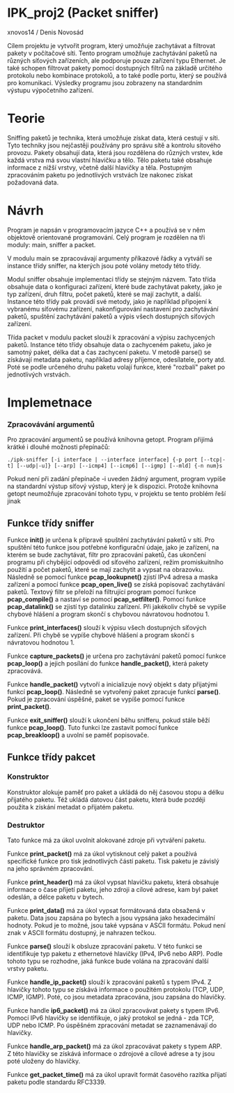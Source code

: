 # IPK_proj2 (Packet sniffer)

xnovos14 / Denis Novosád


Cílem projektu je vytvořit program, který umožňuje zachytávat a filtrovat pakety v počítačové síti. Tento program umožňuje zachytávání paketů na různých síťových zařízeních, ale podporuje pouze zařízení typu Ethernet. Je také schopen filtrovat pakety pomocí dostupných filtrů na základě určitého protokolu nebo kombinace protokolů, a to také podle portu, který se používá pro komunikaci. Výsledky programu jsou zobrazeny na standardním výstupu výpočetního zařízení.



# Teorie

Sniffing paketů je technika, která umožňuje získat data, která cestují v síti. Tyto techniky jsou nejčastěji používány pro správu sítě a kontrolu sítového provozu. Pakety obsahují data, která jsou rozdělena do různých vrstev, kde každá vrstva má svou vlastní hlavičku a tělo. Tělo paketu také obsahuje informace z nižší vrstvy, včetně další hlavičky a těla. Postupným zpracováním paketu po jednotlivých vrstvách lze nakonec získat požadovaná data.

# Návrh

Program je napsán v programovacím jazyce C++ a používá se v něm objektově orientované programování. Celý program je rozdělen na tři moduly: main, sniffer a packet.

V modulu main se zpracovávají argumenty příkazové řádky a vytváří se instance třídy sniffer, na kterých jsou poté volány metody této třídy.

Modul sniffer obsahuje implementaci třídy se stejným názvem. Tato třída obsahuje data o konfiguraci zařízení, které bude zachytávat pakety, jako je typ zařízení, druh filtru, počet paketů, které se mají zachytit, a další. Instance této třídy pak provádí své metody, jako je například připojení k vybranému síťovému zařízení, nakonfigurování nastavení pro zachytávání paketů, spuštění zachytávání paketů a výpis všech dostupných síťových zařízení.

Třída packet v modulu packet slouží k zpracování a výpisu zachycených paketů. Instance této třídy obsahuje data o zachyceném paketu, jako je samotný paket, délka dat a čas zachycení paketu. V metodě parse() se získávají metadata paketu, například adresy příjemce, odesílatele, porty atd. Poté se podle určeného druhu paketu volají funkce, které "rozbalí" paket po jednotlivých vrstvách.

# Implemetnace

### Zpracovávání argumentů

Pro zpracování argumentů se používá knihovna getopt. Program přijímá krátké i dlouhé možnosti přepínačů:

`./ipk-sniffer [-i interface | --interface interface] {-p port [--tcp|-t] [--udp|-u]} [--arp] [--icmp4] [--icmp6] [--igmp] [--mld] {-n num}s`


Pokud není při zadání přepínače -i uveden žádný argument, program vypíše na standardní výstup síťový výstup, který je k dispozici. Protože knihovna getopt neumožňuje zpracování tohoto typu, v projektu se tento problém řeší jinak


## Funkce třídy sniffer
Funkce **init()** je určena k přípravě spuštění zachytávání paketů v síti. Pro spuštění této funkce jsou potřebné konfigurační údaje, jako je zařízení, na kterém se bude zachytávat, filtr pro zpracování paketů, čas ukončení programu při chybějící odpovědi od síťového zařízení, režim promiskuitního použití a počet paketů, které se mají zachytit a vypsat na obrazovku. Následně se pomocí funkce **pcap_lookupnet()** zjistí IPv4 adresa a maska zařízení a pomocí funkce **pcap_open_live()** se získá popisovač zachytávání paketů. Textový filtr se přeloží na filtrující program pomocí funkce **pcap_compile()** a nastaví se pomocí **pcap_setfilter()**. Pomocí funkce **pcap_datalink()** se zjistí typ datalinku zařízení. Při jakékoliv chybě se vypíše chybové hlášení a program skončí s chybovou návratovou hodnotou 1.

Funkce **print_interfaces()** slouží k výpisu všech dostupných síťových zařízení. Při chybě se vypíše chybové hlášení a program skončí s návratovou hodnotou 1.

Funkce **capture_packets()** je určena pro zachytávání paketů pomocí funkce **pcap_loop()** a jejich posílání do funkce **handle_packet()**, která pakety zpracovává.

Funkce **handle_packet()** vytvoří a inicializuje nový objekt s daty přijatými funkcí **pcap_loop()**. Následně se vytvořený paket zpracuje funkcí **parse()**. Pokud je zpracování úspěšné, paket se vypíše pomocí funkce **print_packet()**.

Funkce **exit_sniffer()** slouží k ukončení běhu snifferu, pokud stále běží funkce **pcap_loop()**. Tuto funkci lze zastavit pomocí funkce **pcap_breakloop()** a uvolní se paměť popisovače.


## Funkce třídy pakcet

### Konstruktor
Konstruktor alokuje paměť pro paket a ukládá do něj časovou stopu a délku přijatého paketu. Též ukládá datovou část paketu, která bude později použita k získání metadat o přijatém paketu.

### Destruktor
Tato funkce má za úkol uvolnit alokované zdroje při vytváření paketu.

Funkce **print_packet()** má za úkol vytisknout celý paket a používá specifické funkce pro tisk jednotlivých částí paketu. Tisk paketu je závislý na jeho správném zpracování.

Funkce **print_header()** má za úkol vypsat hlavičku paketu, která obsahuje informace o čase přijetí paketu, jeho zdroji a cílové adrese, kam byl paket odeslán, a délce paketu v bytech.

Funkce **print_data()** má za úkol vypsat formátovaná data obsažená v paketu. Data jsou zapsána po bytech a jsou vypsána jako hexadecimální hodnoty. Pokud je to možné, jsou také vypsána v ASCII formátu. Pokud není znak v ASCII formátu dostupný, je nahrazen tečkou.

Funkce **parse()** slouží k obsluze zpracování paketu. V této funkci se identifikuje typ paketu z ethernetové hlavičky (IPv4, IPv6 nebo ARP). Podle tohoto typu se rozhodne, jaká funkce bude volána na zpracování další vrstvy paketu.

Funkce **handle_ip_packet()** slouží k zpracování paketů s typem IPv4. Z hlavičky tohoto typu se získává informace o použitém protokolu (TCP, UDP, ICMP, IGMP). Poté, co jsou metadata zpracována, jsou zapsána do hlavičky.

Funkce handle **ip6_packet()** má za úkol zpracovávat pakety s typem IPv6. Pomocí IPv6 hlavičky se identifikuje, o jaký protokol se jedná - zda TCP, UDP nebo ICMP. Po úspěšném zpracování metadat se zaznamenávají do hlavičky.

Funkce **handle_arp_packet()** má za úkol zpracovávat pakety s typem ARP. Z této hlavičky se získává informace o zdrojové a cílové adrese a ty jsou poté uloženy do hlavičky.

Funkce **get_packet_time()** má za úkol upravit formát časového razítka přijatí paketu podle standardu RFC3339.



